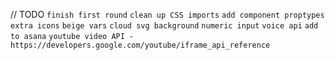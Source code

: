 // TODO
`finish first round`
`clean up CSS imports`
`add component proptypes`
`extra icons`
`beige vars`
`cloud svg background`
`numeric input`
`voice api`
`add to asana`
`youtube video API - https://developers.google.com/youtube/iframe_api_reference`
